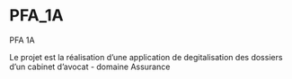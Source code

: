 # PFA_1A
PFA 1A

Le projet est la réalisation d’une application de degitalisation des dossiers d’un cabinet d’avocat - domaine Assurance
